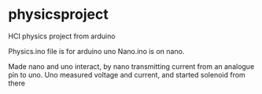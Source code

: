 # physicsproject
HCI physics project from arduino


Physics.ino file is for arduino uno
Nano.ino is on nano.

Made nano and uno interact, by nano transmitting current from an analogue pin to uno. 
Uno measured voltage and current, and started solenoid from there
